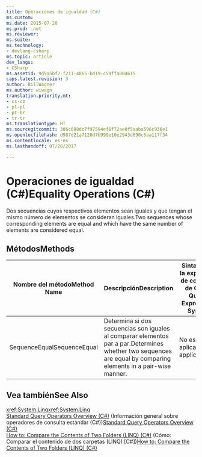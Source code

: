 ```yaml
---
title: Operaciones de igualdad (C#)
ms.custom: 
ms.date: 2015-07-20
ms.prod: .net
ms.reviewer: 
ms.suite: 
ms.technology:
- devlang-csharp
ms.topic: article
dev_langs:
- CSharp
ms.assetid: 9d9a5bf2-f211-4865-bd19-c59ffa004615
caps.latest.revision: 3
author: BillWagner
ms.author: wiwagn
translation.priority.mt:
- cs-cz
- pl-pl
- pt-br
- tr-tr
ms.translationtype: HT
ms.sourcegitcommit: 306c608dc7f97594ef6f72ae0f5aaba596c936e1
ms.openlocfilehash: d987d21a7120d7b999e10e2943d690c6aa117f34
ms.contentlocale: es-es
ms.lasthandoff: 07/28/2017

---
```

# <a name="equality-operations-c"></a><span data-ttu-id="1e093-102">Operaciones de igualdad (C#)</span><span class="sxs-lookup"><span data-stu-id="1e093-102">Equality Operations (C#)</span></span>
<span data-ttu-id="1e093-103">Dos secuencias cuyos respectivos elementos sean iguales y que tengan el mismo número de elementos se consideran iguales.</span><span class="sxs-lookup"><span data-stu-id="1e093-103">Two sequences whose corresponding elements are equal and which have the same number of elements are considered equal.</span></span>  
  
## <a name="methods"></a><span data-ttu-id="1e093-104">Métodos</span><span class="sxs-lookup"><span data-stu-id="1e093-104">Methods</span></span>  
  
|<span data-ttu-id="1e093-105">Nombre del método</span><span class="sxs-lookup"><span data-stu-id="1e093-105">Method Name</span></span>|<span data-ttu-id="1e093-106">Descripción</span><span class="sxs-lookup"><span data-stu-id="1e093-106">Description</span></span>|<span data-ttu-id="1e093-107">Sintaxis de la expresión de consulta de C#</span><span class="sxs-lookup"><span data-stu-id="1e093-107">C# Query Expression Syntax</span></span>|<span data-ttu-id="1e093-108">Más información</span><span class="sxs-lookup"><span data-stu-id="1e093-108">More Information</span></span>|  
|-----------------|-----------------|---------------------------------|----------------------|  
|<span data-ttu-id="1e093-109">SequenceEqual</span><span class="sxs-lookup"><span data-stu-id="1e093-109">SequenceEqual</span></span>|<span data-ttu-id="1e093-110">Determina si dos secuencias son iguales al comparar elementos par a par.</span><span class="sxs-lookup"><span data-stu-id="1e093-110">Determines whether two sequences are equal by comparing elements in a pair-wise manner.</span></span>|<span data-ttu-id="1e093-111">No es aplicable.</span><span class="sxs-lookup"><span data-stu-id="1e093-111">Not applicable.</span></span>|<xref:System.Linq.Enumerable.SequenceEqual%2A?displayProperty=fullName><br /><br /> <xref:System.Linq.Queryable.SequenceEqual%2A?displayProperty=fullName>|  
  
## <a name="see-also"></a><span data-ttu-id="1e093-112">Vea también</span><span class="sxs-lookup"><span data-stu-id="1e093-112">See Also</span></span>  
 <span data-ttu-id="1e093-113"><xref:System.Linq></span><span class="sxs-lookup"><span data-stu-id="1e093-113"><xref:System.Linq></span></span>   
 <span data-ttu-id="1e093-114">[Standard Query Operators Overview (C#)](../../../../csharp/programming-guide/concepts/linq/standard-query-operators-overview.md) (Información general sobre operadores de consulta estándar (C#))</span><span class="sxs-lookup"><span data-stu-id="1e093-114">[Standard Query Operators Overview (C#)](../../../../csharp/programming-guide/concepts/linq/standard-query-operators-overview.md) </span></span>  
 <span data-ttu-id="1e093-115">[How to: Compare the Contents of Two Folders (LINQ) (C#)](../../../../csharp/programming-guide/concepts/linq/how-to-compare-the-contents-of-two-folders-linq.md) (Cómo: Comparar el contenido de dos carpetas (LINQ) [C#])</span><span class="sxs-lookup"><span data-stu-id="1e093-115">[How to: Compare the Contents of Two Folders (LINQ) (C#)](../../../../csharp/programming-guide/concepts/linq/how-to-compare-the-contents-of-two-folders-linq.md)</span></span>

